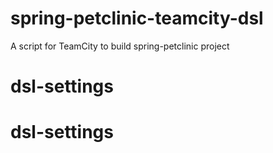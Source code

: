 # spring-petclinic-teamcity-dsl
A script for TeamCity to build spring-petclinic project 
# dsl-settings
# dsl-settings
